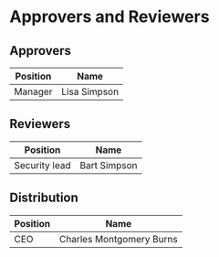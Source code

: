 # Approvers and Reviewers

## Approvers

| Position     | Name   |
|--------------|--------|
| Manager      | Lisa Simpson |


## Reviewers

| Position        | Name   |
|-----------------|--------|
| Security lead   | Bart Simpson |


## Distribution

| Position        | Name   |
|-----------------|--------|
| CEO             | Charles Montgomery Burns |
